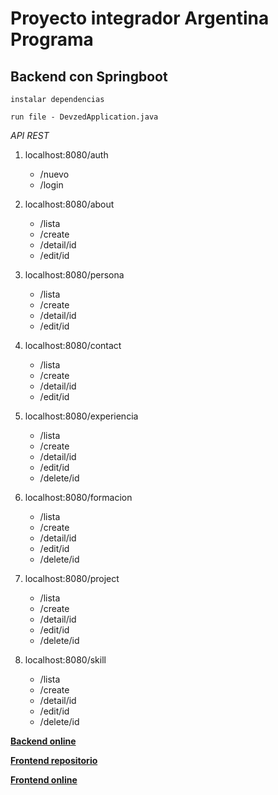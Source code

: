 # Proyecto integrador Argentina Programa
## Backend con Springboot

```
instalar dependencias

run file - DevzedApplication.java
```


*API REST*

1. localhost:8080/auth
   * /nuevo
   * /login
    
1. localhost:8080/about
   * /lista
   * /create
   * /detail/id
   * /edit/id

1. localhost:8080/persona
   * /lista
   * /create
   * /detail/id
   * /edit/id

1. localhost:8080/contact
   * /lista
   * /create
   * /detail/id
   * /edit/id

1. localhost:8080/experiencia
   * /lista
   * /create
   * /detail/id
   * /edit/id
   * /delete/id

1. localhost:8080/formacion
   * /lista
   * /create
   * /detail/id
   * /edit/id
   * /delete/id

1. localhost:8080/project
   * /lista
   * /create
   * /detail/id
   * /edit/id
   * /delete/id

1. localhost:8080/skill
   * /lista
   * /create
   * /detail/id
   * /edit/id
   * /delete/id


**[Backend online](https://backend-argentina-programa.onrender.com/)**

**[Frontend repositorio](https://github.com/Ezequielz/frontend-portfolio)**


**[Frontend online](https://devzedportfolio.web.app/)**